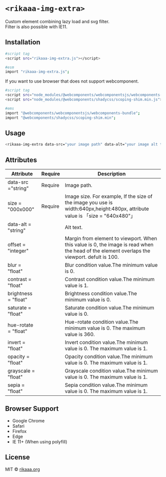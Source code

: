 # `<rikaaa-img-extra>`
Custom element combining lazy load and svg filter.  
Filter is also possible with IE11.

## Installation
```bash
#script tag
<script src="rikaaa-img-extra.js"></script>

#esm
import "rikaaa-img-extra.js";
```
If you want to use browser that does not support webcomponent.
```bash
#script tag
<script src="node_modules/@webcomponents/webcomponentsjs/webcomponents-bundle.js"></script>
<script src="node_modules/@webcomponents/shadycss/scoping-shim.min.js"></script>

#ems
import "@webcomponents/webcomponentsjs/webcomponents-bundle";
import "@webcomponents/shadycss/scoping-shim.min";
```
## Usage 
```bash
<rikaaa-img-extra data-src="your image path" data-alt="your image alt text" size="000x000"></rikaaa-img-extra>
```
## Attributes
| Attribute | Require | Description |
----|----|----
| data-src ="string" | Require | Image path. |
| size = "000x000" | Require | Image size. For example, If the size of the image you use is width:640px,height:480px, attribute value is 「size = "640x480"」|
| data-alt = "string" | | Alt text. |
| offset = "integer" | | Margin from element to viewport. When this value is 0, the image is read when the head of the element overlaps the viewport. defult is 100. |
| blur = "float" | | Blur condition value.The minimum value is 0. |
| contrast = "float" | | Contrast condition value.The minimum value is 1. |
| brightness = "float" | | Brightness condition value.The minimum value is 0. |
| saturate = "float" | | Saturate condition value.The minimum value is 0. |
| hue-rotate = "float" | | Hue-rotate condition value.The minimum value is 0. The maximum value is 360. |
| invert = "float" | | Invert condition value.The minimum value is 0. The maximum value is 1. |
| opacity = "float" | | Opacity condition value.The minimum value is 0. The maximum value is 1. |
| grayscale = "float" | | Grayscale condition value.The minimum value is 0. The maximum value is 1. |
| sepia = "float" | | Sepia condition value.The minimum value is 0. The maximum value is 1. |

## Browser Support
- Google Chrome  
- Safari  
- Firefox  
- Edge  
- IE 11+ (When using polyfill)

## License
MIT © [rikaaa.org](http://rikaaa.org/)
